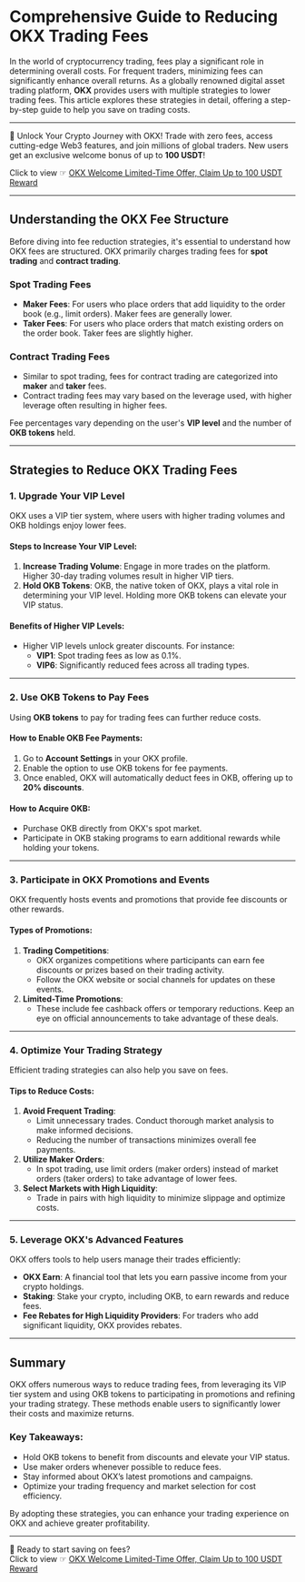 # Comprehensive Guide to Reducing OKX Trading Fees

In the world of cryptocurrency trading, fees play a significant role in determining overall costs. For frequent traders, minimizing fees can significantly enhance overall returns. As a globally renowned digital asset trading platform, **OKX** provides users with multiple strategies to lower trading fees. This article explores these strategies in detail, offering a step-by-step guide to help you save on trading costs.

---

🚀 Unlock Your Crypto Journey with OKX! Trade with zero fees, access cutting-edge Web3 features, and join millions of global traders. New users get an exclusive welcome bonus of up to **100 USDT**!  

Click to view ☞ [OKX Welcome Limited-Time Offer, Claim Up to 100 USDT Reward](https://bit.ly/OKXe)

---

## Understanding the OKX Fee Structure

Before diving into fee reduction strategies, it's essential to understand how OKX fees are structured. OKX primarily charges trading fees for **spot trading** and **contract trading**.

### **Spot Trading Fees**
- **Maker Fees**: For users who place orders that add liquidity to the order book (e.g., limit orders). Maker fees are generally lower.
- **Taker Fees**: For users who place orders that match existing orders on the order book. Taker fees are slightly higher.

### **Contract Trading Fees**
- Similar to spot trading, fees for contract trading are categorized into **maker** and **taker** fees.
- Contract trading fees may vary based on the leverage used, with higher leverage often resulting in higher fees.

Fee percentages vary depending on the user's **VIP level** and the number of **OKB tokens** held.

---

## Strategies to Reduce OKX Trading Fees

### 1. **Upgrade Your VIP Level**

OKX uses a VIP tier system, where users with higher trading volumes and OKB holdings enjoy lower fees.

#### Steps to Increase Your VIP Level:
1. **Increase Trading Volume**: Engage in more trades on the platform. Higher 30-day trading volumes result in higher VIP tiers.
2. **Hold OKB Tokens**: OKB, the native token of OKX, plays a vital role in determining your VIP level. Holding more OKB tokens can elevate your VIP status.

#### Benefits of Higher VIP Levels:
- Higher VIP levels unlock greater discounts. For instance:
  - **VIP1**: Spot trading fees as low as 0.1%.
  - **VIP6**: Significantly reduced fees across all trading types.

---

### 2. **Use OKB Tokens to Pay Fees**

Using **OKB tokens** to pay for trading fees can further reduce costs.

#### How to Enable OKB Fee Payments:
1. Go to **Account Settings** in your OKX profile.
2. Enable the option to use OKB tokens for fee payments.
3. Once enabled, OKX will automatically deduct fees in OKB, offering up to **20% discounts**.

#### How to Acquire OKB:
- Purchase OKB directly from OKX's spot market.
- Participate in OKB staking programs to earn additional rewards while holding your tokens.

---

### 3. **Participate in OKX Promotions and Events**

OKX frequently hosts events and promotions that provide fee discounts or other rewards.

#### Types of Promotions:
1. **Trading Competitions**:
   - OKX organizes competitions where participants can earn fee discounts or prizes based on their trading activity.
   - Follow the OKX website or social channels for updates on these events.
2. **Limited-Time Promotions**:
   - These include fee cashback offers or temporary reductions. Keep an eye on official announcements to take advantage of these deals.

---

### 4. **Optimize Your Trading Strategy**

Efficient trading strategies can also help you save on fees.

#### Tips to Reduce Costs:
1. **Avoid Frequent Trading**:
   - Limit unnecessary trades. Conduct thorough market analysis to make informed decisions.
   - Reducing the number of transactions minimizes overall fee payments.
2. **Utilize Maker Orders**:
   - In spot trading, use limit orders (maker orders) instead of market orders (taker orders) to take advantage of lower fees.
3. **Select Markets with High Liquidity**:
   - Trade in pairs with high liquidity to minimize slippage and optimize costs.

---

### 5. **Leverage OKX's Advanced Features**

OKX offers tools to help users manage their trades efficiently:
- **OKX Earn**: A financial tool that lets you earn passive income from your crypto holdings.
- **Staking**: Stake your crypto, including OKB, to earn rewards and reduce fees.
- **Fee Rebates for High Liquidity Providers**: For traders who add significant liquidity, OKX provides rebates.

---

## Summary

OKX offers numerous ways to reduce trading fees, from leveraging its VIP tier system and using OKB tokens to participating in promotions and refining your trading strategy. These methods enable users to significantly lower their costs and maximize returns.

### Key Takeaways:
- Hold OKB tokens to benefit from discounts and elevate your VIP status.
- Use maker orders whenever possible to reduce fees.
- Stay informed about OKX’s latest promotions and campaigns.
- Optimize your trading frequency and market selection for cost efficiency.

By adopting these strategies, you can enhance your trading experience on OKX and achieve greater profitability.

---

🚀 Ready to start saving on fees?  
Click to view ☞ [OKX Welcome Limited-Time Offer, Claim Up to 100 USDT Reward](https://bit.ly/OKXe)

